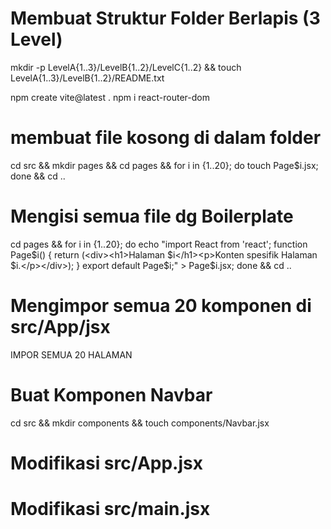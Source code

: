 # Membuat Struktur Folder Berlapis (3 Level)
mkdir -p LevelA{1..3}/LevelB{1..2}/LevelC{1..2} && touch LevelA{1..3}/LevelB{1..2}/README.txt

npm create vite@latest .
npm i react-router-dom

# membuat file kosong di dalam folder
cd src && mkdir pages && cd pages && for i in {1..20}; do touch Page$i.jsx; done && cd ..

# Mengisi semua file dg Boilerplate
cd pages && for i in {1..20}; do echo "import React from 'react'; function Page$i() { return (<div><h1>Halaman $i</h1><p>Konten spesifik Halaman $i.</p></div>); } export default Page$i;" > Page$i.jsx; done && cd ..

# Mengimpor semua $20$ komponen di src/App/jsx
IMPOR SEMUA 20 HALAMAN

# Buat Komponen Navbar
cd src && mkdir components && touch components/Navbar.jsx

# Modifikasi src/App.jsx

# Modifikasi src/main.jsx
